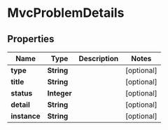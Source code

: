 

# MvcProblemDetails


## Properties

| Name | Type | Description | Notes |
|------------ | ------------- | ------------- | -------------|
|**type** | **String** |  |  [optional] |
|**title** | **String** |  |  [optional] |
|**status** | **Integer** |  |  [optional] |
|**detail** | **String** |  |  [optional] |
|**instance** | **String** |  |  [optional] |



